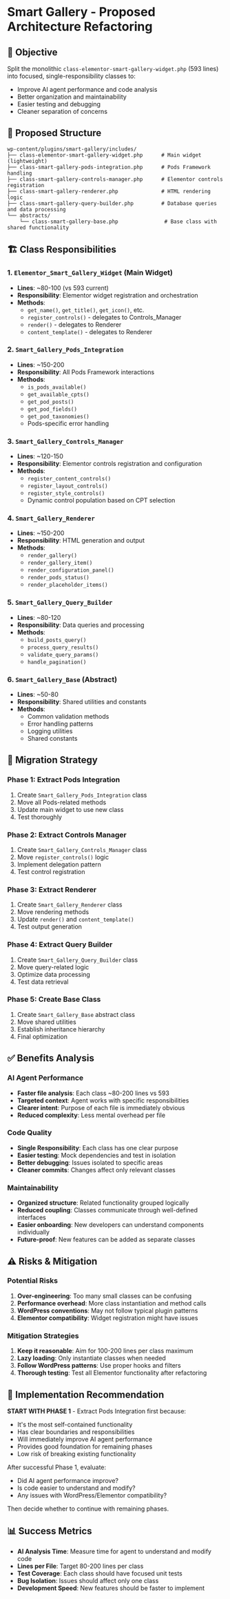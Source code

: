 # Smart Gallery - Proposed Architecture Refactoring

## 🎯 Objective
Split the monolithic `class-elementor-smart-gallery-widget.php` (593 lines) into focused, single-responsibility classes to:
- Improve AI agent performance and code analysis
- Better organization and maintainability
- Easier testing and debugging
- Cleaner separation of concerns

## 📁 Proposed Structure

```
wp-content/plugins/smart-gallery/includes/
├── class-elementor-smart-gallery-widget.php      # Main widget (lightweight)
├── class-smart-gallery-pods-integration.php      # Pods Framework handling
├── class-smart-gallery-controls-manager.php      # Elementor controls registration
├── class-smart-gallery-renderer.php              # HTML rendering logic
├── class-smart-gallery-query-builder.php         # Database queries and data processing
└── abstracts/
    └── class-smart-gallery-base.php               # Base class with shared functionality
```

## 🏗️ Class Responsibilities

### 1. `Elementor_Smart_Gallery_Widget` (Main Widget)
- **Lines**: ~80-100 (vs 593 current)
- **Responsibility**: Elementor widget registration and orchestration
- **Methods**:
  - `get_name()`, `get_title()`, `get_icon()`, etc.
  - `register_controls()` - delegates to Controls_Manager
  - `render()` - delegates to Renderer
  - `content_template()` - delegates to Renderer

### 2. `Smart_Gallery_Pods_Integration`
- **Lines**: ~150-200
- **Responsibility**: All Pods Framework interactions
- **Methods**:
  - `is_pods_available()`
  - `get_available_cpts()`
  - `get_pod_posts()`
  - `get_pod_fields()`
  - `get_pod_taxonomies()`
  - Pods-specific error handling

### 3. `Smart_Gallery_Controls_Manager`
- **Lines**: ~120-150
- **Responsibility**: Elementor controls registration and configuration
- **Methods**:
  - `register_content_controls()`
  - `register_layout_controls()`
  - `register_style_controls()`
  - Dynamic control population based on CPT selection

### 4. `Smart_Gallery_Renderer`
- **Lines**: ~150-200
- **Responsibility**: HTML generation and output
- **Methods**:
  - `render_gallery()`
  - `render_gallery_item()`
  - `render_configuration_panel()`
  - `render_pods_status()`
  - `render_placeholder_items()`

### 5. `Smart_Gallery_Query_Builder`
- **Lines**: ~80-120
- **Responsibility**: Data queries and processing
- **Methods**:
  - `build_posts_query()`
  - `process_query_results()`
  - `validate_query_params()`
  - `handle_pagination()`

### 6. `Smart_Gallery_Base` (Abstract)
- **Lines**: ~50-80
- **Responsibility**: Shared utilities and constants
- **Methods**:
  - Common validation methods
  - Error handling patterns
  - Logging utilities
  - Shared constants

## 🔄 Migration Strategy

### Phase 1: Extract Pods Integration
1. Create `Smart_Gallery_Pods_Integration` class
2. Move all Pods-related methods
3. Update main widget to use new class
4. Test thoroughly

### Phase 2: Extract Controls Manager
1. Create `Smart_Gallery_Controls_Manager` class
2. Move `register_controls()` logic
3. Implement delegation pattern
4. Test control registration

### Phase 3: Extract Renderer
1. Create `Smart_Gallery_Renderer` class
2. Move rendering methods
3. Update `render()` and `content_template()`
4. Test output generation

### Phase 4: Extract Query Builder
1. Create `Smart_Gallery_Query_Builder` class
2. Move query-related logic
3. Optimize data processing
4. Test data retrieval

### Phase 5: Create Base Class
1. Create `Smart_Gallery_Base` abstract class
2. Move shared utilities
3. Establish inheritance hierarchy
4. Final optimization

## ✅ Benefits Analysis

### AI Agent Performance
- **Faster file analysis**: Each class ~80-200 lines vs 593
- **Targeted context**: Agent works with specific responsibilities
- **Clearer intent**: Purpose of each file is immediately obvious
- **Reduced complexity**: Less mental overhead per file

### Code Quality
- **Single Responsibility**: Each class has one clear purpose
- **Easier testing**: Mock dependencies and test in isolation
- **Better debugging**: Issues isolated to specific areas
- **Cleaner commits**: Changes affect only relevant classes

### Maintainability
- **Organized structure**: Related functionality grouped logically
- **Reduced coupling**: Classes communicate through well-defined interfaces
- **Easier onboarding**: New developers can understand components individually
- **Future-proof**: New features can be added as separate classes

## ⚠️ Risks & Mitigation

### Potential Risks
1. **Over-engineering**: Too many small classes can be confusing
2. **Performance overhead**: More class instantiation and method calls
3. **WordPress conventions**: May not follow typical plugin patterns
4. **Elementor compatibility**: Widget registration might have issues

### Mitigation Strategies
1. **Keep it reasonable**: Aim for 100-200 lines per class maximum
2. **Lazy loading**: Only instantiate classes when needed
3. **Follow WordPress patterns**: Use proper hooks and filters
4. **Thorough testing**: Test all Elementor functionality after refactoring

## 🎯 Implementation Recommendation

**START WITH PHASE 1** - Extract Pods Integration first because:
- It's the most self-contained functionality
- Has clear boundaries and responsibilities  
- Will immediately improve AI agent performance
- Provides good foundation for remaining phases
- Low risk of breaking existing functionality

After successful Phase 1, evaluate:
- Did AI agent performance improve?
- Is code easier to understand and modify?
- Any issues with WordPress/Elementor compatibility?

Then decide whether to continue with remaining phases.

## 📊 Success Metrics
- **AI Analysis Time**: Measure time for agent to understand and modify code
- **Lines per File**: Target 80-200 lines per class
- **Test Coverage**: Each class should have focused unit tests
- **Bug Isolation**: Issues should affect only one class
- **Development Speed**: New features should be faster to implement
<Content copied from existing architecture-proposal.md>